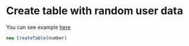 # Create table with random user data

You can see example [here](https://dyaroman.github.io/tableJS/index.html)

```javascript
new CreateTable(number)
```